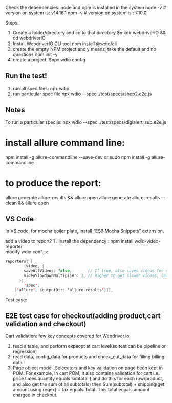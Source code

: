 Check the dependencies: node and npm is installed in the system
node -v # version on system is: v14.16.1
npm -v # version on system is : 7.10.0

Steps:
1.  Create a folder/directory and cd to that directory
    $mkdir webdriverIO && cd webdriverIO
2.  Install WebdriverIO CLI tool
    npm install @wdio/cli
3.  create the empty NPM project and y means, take the default and no questions
    npm init -y
4.  create a project: 
    $npx wdio config

## Run the test!
1. run all spec files: 
    npx wdio    
2. run particular spec file
    npx wdio --spec ./test/specs/shop2.e2e.js


## Notes
To run a particular spec.js:
npx wdio --spec ./test/specs/digialert_sub.e2e.js

# install allure command line:
npm install -g allure-commandline --save-dev
or
sudo npm install -g allure-commandline 

# to produce the report: 
allure generate allure-results  && allure open 
allure generate allure-results --clean && allure open 


## VS Code
In VS code, for mocha boiler plate, install “ES6 Mocha Snippets” extension.

add a video to report?
1 . install the dependency :
    npm install wdio-video-reporter    
modify wdio.conf.js:

```java script
reporters: [    
        [video, {
        saveAllVideos: false,       // If true, also saves videos for successful test cases, false
        videoSlowdownMultiplier: 3, // Higher to get slower videos, lower for faster videos [Value 1-100]
      }],
        'spec',
    ['allure', {outputDir: 'allure-results'}]],
```

Test case:
## E2E test case for checkout(adding product,cart validation and checkout)
Cart validation:
few key concepts covered for Webdriver.io
1. read a table, and perform expecpt at cart level(so test can be pipeline or regression)
2. read data, config_data for products and check_out_data for filling billing data.
3. Page object model. Selecetors and key validation on page been kept in POM. For example, in cart POM, it also contains validation for cart i.e.
    price times quantity equals subtotal ( and do this for each row/product, and also get the sum of all subtotals)
    then Sum(subtotal) + shipping(get amount using regex) + tax equals Total. This total equals amount charged in checkout. 






